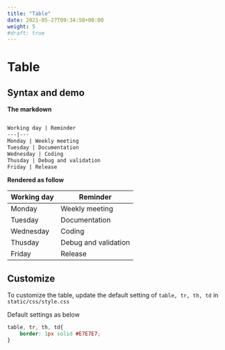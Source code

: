 ```yaml
---
title: "Table"
date: 2021-05-27T09:34:58+08:00
weight: 5
#draft: true
---
```


# Table

## Syntax and demo


**The markdown**
```markdown

Working day | Reminder
---|---
Monday | Weekly meeting
Tuesday | Documentation
Wednesday | Coding
Thusday | Debug and validation
Friday | Release
```

**Rendered as follow**

Working day | Reminder
---|---
Monday | Weekly meeting
Tuesday | Documentation
Wednesday | Coding
Thusday | Debug and validation
Friday | Release

## Customize

To customize the table, update the default setting of `table, tr, th, td` in `static/css/style.css` 

Default settings as below

```css
table, tr, th, td{
    border: 1px solid #E7E7E7;
}
```
